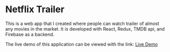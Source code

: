 # Netflix Trailer

This is a web app that I created where people can watch trailer of almost any movies in the market. It is developed with React, Redux, TMDB api, and Firebase as a backend.

The live demo of this application can be viewed with the link:
[Live Demo](https://netflix-clone-ebf41.web.app/)
